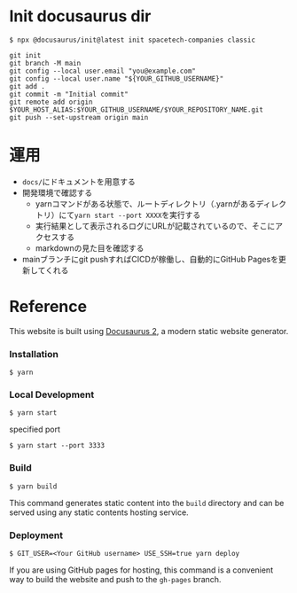 # Init docusaurus dir

```
$ npx @docusaurus/init@latest init spacetech-companies classic
```

```
git init
git branch -M main
git config --local user.email "you@example.com"
git config --local user.name "${YOUR_GITHUB_USERNAME}"
git add .
git commit -m "Initial commit"
git remote add origin $YOUR_HOST_ALIAS:$YOUR_GITHUB_USERNAME/$YOUR_REPOSITORY_NAME.git
git push --set-upstream origin main
```

# 運用

- `docs/`にドキュメントを用意する
- 開発環境で確認する
    - yarnコマンドがある状態で、ルートディレクトリ（.yarnがあるディレクトリ）にて`yarn start --port XXXX`を実行する
    - 実行結果として表示されるログにURLが記載されているので、そこにアクセスする
    - markdownの見た目を確認する
- mainブランチにgit pushすればCICDが稼働し、自動的にGitHub Pagesを更新してくれる


# Reference

This website is built using [Docusaurus 2](https://docusaurus.io/), a modern static website generator.

### Installation

```
$ yarn
```

### Local Development

```
$ yarn start
```

specified port

```
$ yarn start --port 3333
```

### Build

```
$ yarn build
```

This command generates static content into the `build` directory and can be served using any static contents hosting service.

### Deployment

```
$ GIT_USER=<Your GitHub username> USE_SSH=true yarn deploy
```

If you are using GitHub pages for hosting, this command is a convenient way to build the website and push to the `gh-pages` branch.

